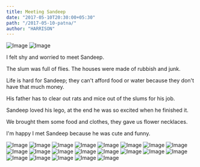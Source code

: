 ```yaml
---
title: Meeting Sandeep
date: "2017-05-10T20:30:00+05:30"
path: "/2017-05-10-patna/"
author: "HARRISON"
---
```


![Image](./snippet.jpg)
![Image](./diary.jpg)

I felt shy and worried to meet Sandeep.

The slum was full of flies. The houses were made of rubbish and junk.

Life is hard for Sandeep; they can't afford food or water because they don't have that much money.

His father has to clear out rats and mice out of the slums for his job.

Sandeep loved his lego, at the end he was so excited when he finished it.

We brought them some food and clothes, they gave us flower necklaces.

I'm happy I met Sandeep because he was cute and funny.

![Image](./IMG_3373.jpg)
![Image](./IMG_3377.jpg)
![Image](./IMG_3382.jpg)
![Image](./IMG_3386.jpg)
![Image](./IMG_3400.jpg)
![Image](./IMG_3402.jpg)
![Image](./IMG_3408.jpg)
![Image](./IMG_3412.jpg)
![Image](./IMG_3426.jpg)
![Image](./IMG_3437.jpg)
![Image](./IMG_3442.jpg)
![Image](./IMG_3447.jpg)
![Image](./IMG_3461.jpg)
![Image](./IMG_3463.jpg)
![Image](./IMG_3466.jpg)
![Image](./IMG_3470.jpg)
![Image](./IMG_3471.jpg)
![Image](./IMG_3472.jpg)
![Image](./IMG_3473.jpg)
![Image](./IMG_3483.jpg)
![Image](./IMG_3491.jpg)

